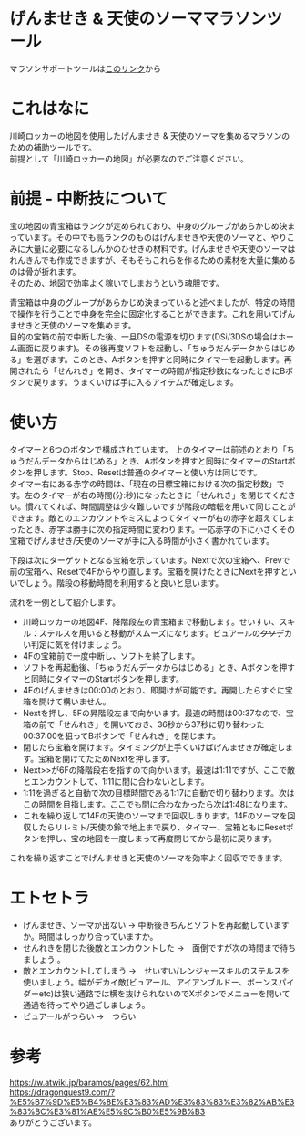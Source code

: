 # げんませき &amp; 天使のソーママラソンツール

マラソンサポートツールは[このリンク](https://dq9kn.github.io/somarathon/somarathon.html "ソーマラソン")から

# これはなに
川崎ロッカーの地図を使用したげんませき &amp; 天使のソーマを集めるマラソンのための補助ツールです。  
前提として「川崎ロッカーの地図」が必要なのでご注意ください。  
# 前提 - 中断技について
宝の地図の青宝箱はランクが定められており、中身のグループがあらかじめ決まっています。その中でも高ランクのものはげんませきや天使のソーマと、やりこみに大量に必要になるしんかのひせきの材料です。げんませきや天使のソーマはれんきんでも作成できますが、そもそもこれらを作るための素材を大量に集めるのは骨が折れます。  
そのため、地図で効率よく稼いでしまおうという魂胆です。  

青宝箱は中身のグループがあらかじめ決まっていると述べましたが、特定の時間で操作を行うことで中身を完全に固定化することができます。これを用いてげんませきと天使のソーマを集めます。  
目的の宝箱の前で中断した後、一旦DSの電源を切ります(DSi/3DSの場合はホーム画面に戻ります)。その後再度ソフトを起動し、「ちゅうだんデータからはじめる」を選びます。このとき、Aボタンを押すと同時にタイマーを起動します。再開されたら「せんれき」を開き、タイマーの時間が指定秒数になったときにBボタンで戻ります。うまくいけば手に入るアイテムが確定します。

# 使い方
タイマーと6つのボタンで構成されています。
上のタイマーは前述のとおり「ちゅうだんデータからはじめる」とき、Aボタンを押すと同時にタイマーのStartボタンを押します。Stop、Resetは普通のタイマーと使い方は同じです。  
タイマー右にある赤字の時間は、「現在の目標宝箱における次の指定秒数」です。左のタイマーが右の時間(分:秒)になったときに「せんれき」を閉じてください。慣れてくれば、時間調整は少々難しいですが階段の暗転を用いて同じことができます。敵とのエンカウントやミスによってタイマーが右の赤字を超えてしまったとき、赤字は勝手に次の指定時間に変わります。一応赤字の下に小さくその宝箱でげんませき/天使のソーマが手に入る時間が小さく書かれています。

下段は次にターゲットとなる宝箱を示しています。Nextで次の宝箱へ、Prevで前の宝箱へ、Resetで4Fからやり直します。宝箱を開けたときにNextを押すといいでしょう。階段の移動時間を利用すると良いと思います。

流れを一例として紹介します。  
- 川崎ロッカーの地図4F、降階段左の青宝箱まで移動します。せいすい、スキル：ステルスを用いると移動がスムーズになります。ビュアールの~~クソ~~デカい判定に気を付けましょう。
- 4Fの宝箱前で一度中断し、ソフトを終了します。
- ソフトを再起動後、「ちゅうだんデータからはじめる」とき、Aボタンを押すと同時にタイマーのStartボタンを押します。
- 4Fのげんませきは00:00のとおり、即開けが可能です。再開したらすぐに宝箱を開けて構いません。
- Nextを押し、5Fの昇階段左まで向かいます。最速の時間は00:37なので、宝箱の前で「せんれき」を開いておき、36秒から37秒に切り替わった00:37:00を狙ってBボタンで「せんれき」を閉じます。
- 閉じたら宝箱を開けます。タイミングが上手くいけばげんませきが確定します。宝箱を開けてたためNextを押します。
- Next>>が6Fの降階段右を指すので向かいます。最速は1:11ですが、ここで敵とエンカウントして、1:11に間に合わないとします。
- 1:11を過ぎると自動で次の目標時間である1:17に自動で切り替わります。次はこの時間を目指します。ここでも間に合わなかったら次は1:48になります。
- これを繰り返して14Fの天使のソーマまで回収しきります。14Fのソーマを回収したらリレミト/天使の鈴で地上まで戻り、タイマー、宝箱ともにResetボタンを押し、宝の地図を一度しまって再度閉じてから最初に戻ります。

これを繰り返すことでげんませきと天使のソーマを効率よく回収でできます。

# エトセトラ
* げんませき、ソーマが出ない
→ 中断後きちんとソフトを再起動していますか。時間はしっかり合っていますか。
* せんれきを閉じた後敵とエンカウントした
→　面倒ですが次の時間まで待ちましょう 。
* 敵とエンカウントしてしまう
→　せいすい/レンジャースキルのステルスを使いましょう。幅がデカイ敵(ビュアール、アイアンブルドー、ボーンスパイダーetc)は狭い通路では横を抜けられないのでXボタンでメニューを開いて通過を待ってやり過ごしましょう。
* ビュアールがつらい
→　つらい

# 参考
https://w.atwiki.jp/baramos/pages/62.html  
https://dragonquest9.com/?%E5%B7%9D%E5%B4%8E%E3%83%AD%E3%83%83%E3%82%AB%E3%83%BC%E3%81%AE%E5%9C%B0%E5%9B%B3  
ありがとうございます。
